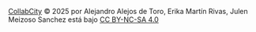 [CollabCity](https://github.com/erika-martin15/reto_2_evaluacion_grupo_4/tree/master) © 2025 por Alejandro Alejos de Toro, Erika Martín Rivas, Julen Meizoso Sanchez está bajo [CC BY-NC-SA 4.0](https://creativecommons.org/licenses/by-nc-sa/4.0/?ref=chooser-v1)
